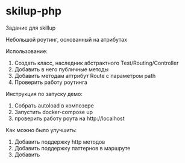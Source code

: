 # skilup-php
Задание для skillup

Небольшой роутинг, основанный на атрибутах

Использование:
1. Создать класс, наследник абстрактного Test/Routing/Controller
2. Добавить в него публичные методы
3. Добавить методам аттрибут Route с параметром path
4. Проверить работу роутинга

Инструкция по запуску демо:
1. Собрать autoload в композере
2. Запустить docker-compose up
3. проверить работу роута на http://localhost

Как можно было улучшить:
1. Добавить поддержку http методов
2. Добавить поддержку паттернов в маршруте
3. Добавить 